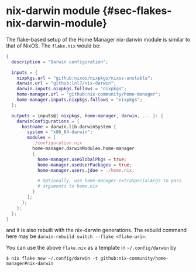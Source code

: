 # nix-darwin module {#sec-flakes-nix-darwin-module}

The flake-based setup of the Home Manager nix-darwin module is similar
to that of NixOS. The `flake.nix` would be:

``` nix
{
  description = "Darwin configuration";

  inputs = {
    nixpkgs.url = "github:nixos/nixpkgs/nixos-unstable";
    darwin.url = "github:lnl7/nix-darwin";
    darwin.inputs.nixpkgs.follows = "nixpkgs";
    home-manager.url = "github:nix-community/home-manager";
    home-manager.inputs.nixpkgs.follows = "nixpkgs";
  };

  outputs = inputs@{ nixpkgs, home-manager, darwin, ... }: {
    darwinConfigurations = {
      hostname = darwin.lib.darwinSystem {
        system = "x86_64-darwin";
        modules = [
          ./configuration.nix
          home-manager.darwinModules.home-manager
          {
            home-manager.useGlobalPkgs = true;
            home-manager.useUserPackages = true;
            home-manager.users.jdoe = ./home.nix;

            # Optionally, use home-manager.extraSpecialArgs to pass
            # arguments to home.nix
          }
        ];
      };
    };
  };
}
```

and it is also rebuilt with the nix-darwin generations. The rebuild
command here may be `darwin-rebuild switch --flake <flake-uri>`.

You can use the above `flake.nix` as a template in `~/.config/darwin` by

``` shell
$ nix flake new ~/.config/darwin -t github:nix-community/home-manager#nix-darwin
```
